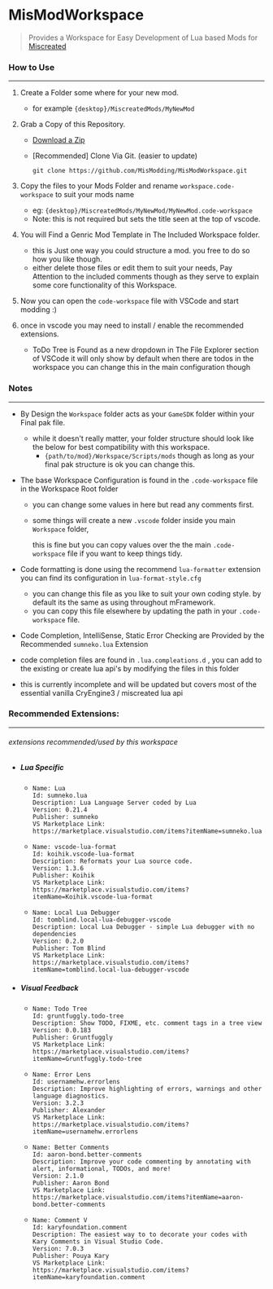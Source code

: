 # MisModWorkspace

> Provides a Workspace for Easy Development of Lua based Mods for [Miscreated](https://miscreatedgame.com)


### How to Use

---------



1. Create a Folder some where for your new mod.

   - for example  `{desktop}/MiscreatedMods/MyNewMod`

2. Grab a Copy of this Repository.

   - [Download a Zip](https://github.com/MisModding/MisModWorkspace/archive/master.zip)

   - [Recommended] Clone Via Git. (easier to update)

     `git clone https://github.com/MisModding/MisModWorkspace.git`

3. Copy the files to your Mods Folder and rename `workspace.code-workspace` to suit your mods name

   - eg:  `{desktop}/MiscreatedMods/MyNewMod/MyNewMod.code-workspace`
   - Note: this is not required but sets the title seen at the top of vscode.

4. You will Find a Genric Mod Template in The Included Workspace folder.
   - this is Just one way you could structure a mod. you free to do so how you like though.
   - either delete those files or edit them to suit your needs, Pay Attention to the included comments though as they serve to explain
     some core functionality of this Workspace.

5.  Now you can open the `code-workspace` file with VSCode and start modding :)

6. once in vscode you may need to install / enable the recommended extensions.
   - ToDo Tree is Found as a new  dropdown in The File Explorer section of VSCode
     it will only show by default when there are todos in the workspace you can change this in the main configuration though


### Notes

-----------

- By Design the `Workspace` folder acts as your `GameSDK` folder within your Final pak file. 

  - while it doesn't really matter, your folder structure should look like the below for best compatibility with this workspace.
    - `{path/to/mod}/Workspace/Scripts/mods` though as long as your final pak structure is ok you can change this.

- The base Workspace Configuration is found in the `.code-workspace` file in the Workspace Root folder

  - you can change some values in here but read any comments first.

  - some things will create a new `.vscode` folder inside you main `Workspace` folder, 

    this is fine but you can copy values over the the main `.code-workspace` file if you want to keep things tidy.

- Code formatting is done using the recommend `lua-formatter` extension you can find its configuration in  `lua-format-style.cfg`

  - you can change this file as you like to suit your own coding style. by default its the same as using throughout mFramework.
  - you can copy this file elsewhere by updating the path in your `.code-workspace` file.

-  Code Completion, IntelliSense, Static Error Checking are Provided by the Recommended `sumneko.lua` Extension

  -  code completion files are found in `.lua.compleations.d` , you can add to the  existing or create lua api's by modifying the files in this folder
  - this is currently incomplete and will be updated but covers most of the essential vanilla CryEngine3 / miscreated lua api



### Recommended Extensions:

----------

###### extensions recommended/used by this workspace



- ##### Lua Specific

  - ```
    Name: Lua
    Id: sumneko.lua
    Description: Lua Language Server coded by Lua
    Version: 0.21.4
    Publisher: sumneko
    VS Marketplace Link: https://marketplace.visualstudio.com/items?itemName=sumneko.lua
    ```

    

  - ```
    Name: vscode-lua-format
    Id: koihik.vscode-lua-format
    Description: Reformats your Lua source code.
    Version: 1.3.6
    Publisher: Koihik
    VS Marketplace Link: https://marketplace.visualstudio.com/items?itemName=Koihik.vscode-lua-format
    ```

    

  - ```
    Name: Local Lua Debugger
    Id: tomblind.local-lua-debugger-vscode
    Description: Local Lua Debugger - simple Lua debugger with no dependencies
    Version: 0.2.0
    Publisher: Tom Blind
    VS Marketplace Link: https://marketplace.visualstudio.com/items?itemName=tomblind.local-lua-debugger-vscode
    ```

    

- ##### Visual Feedback

  - ```
    Name: Todo Tree
    Id: gruntfuggly.todo-tree
    Description: Show TODO, FIXME, etc. comment tags in a tree view
    Version: 0.0.183
    Publisher: Gruntfuggly
    VS Marketplace Link: https://marketplace.visualstudio.com/items?itemName=Gruntfuggly.todo-tree
    ```

    

  - ```
    Name: Error Lens
    Id: usernamehw.errorlens
    Description: Improve highlighting of errors, warnings and other language diagnostics.
    Version: 3.2.3
    Publisher: Alexander
    VS Marketplace Link: https://marketplace.visualstudio.com/items?itemName=usernamehw.errorlens
    ```

    

  - ```
    Name: Better Comments
    Id: aaron-bond.better-comments
    Description: Improve your code commenting by annotating with alert, informational, TODOs, and more!
    Version: 2.1.0
    Publisher: Aaron Bond
    VS Marketplace Link: https://marketplace.visualstudio.com/items?itemName=aaron-bond.better-comments
    ```

    

  - ```
    Name: Comment V
    Id: karyfoundation.comment
    Description: The easiest way to to decorate your codes with Kary Comments in Visual Studio Code.
    Version: 7.0.3
    Publisher: Pouya Kary
    VS Marketplace Link: https://marketplace.visualstudio.com/items?itemName=karyfoundation.comment
    ```

    
